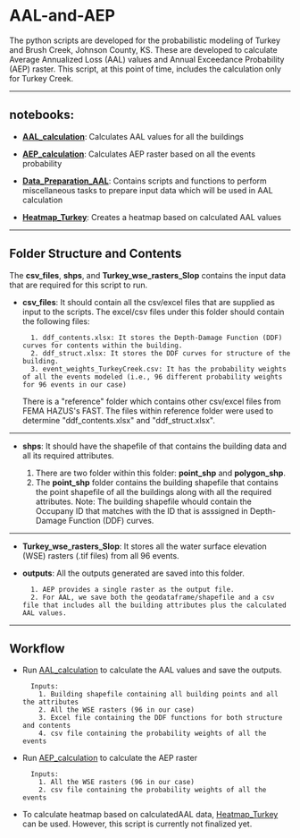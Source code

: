 # AAL-and-AEP

The python scripts are developed for the probabilistic modeling of Turkey and Brush Creek, Johnson County, KS. These are developed to calculate Average Annualized Loss (AAL) values and Annual Exceedance Probability (AEP) raster.
This script, at this point of time, includes the calculation only for Turkey Creek.

---

## __notebooks__:
- [__AAL_calculation__](scripts/AAL_calculation.ipynb): Calculates AAL values for all the buildings

- [__AEP_calculation__](scripts/AEP_calculation.ipynb): Calculates AEP raster based on all the events probability

- [__Data_Preparation_AAL__](scripts/Data_Preparation_AAL.ipynb): Contains scripts and functions to perform miscellaneous tasks to prepare input data which will be used in AAL calculation

- [__Heatmap_Turkey__](scripts/Heatmap_Turkey.ipynb): Creates a heatmap based on calculated AAL values

---
## __Folder Structure and Contents__
The __csv_files__, __shps__, and __Turkey_wse_rasters_Slop__ contains the input data that are required for this script to run.
- __csv_files__: It should contain all the csv/excel files that are supplied as input to the scripts. The excel/csv files under this folder should contain the following files:
  ```
    1. ddf_contents.xlsx: It stores the Depth-Damage Function (DDF) curves for contents within the building.
    2. ddf_struct.xlsx: It stores the DDF curves for structure of the building.
    3. event_weights_TurkeyCreek.csv: It has the probability weights of all the events modeled (i.e., 96 different probability weights for 96 events in our case)
  ```
  There is a "reference" folder which contains other csv/excel files from FEMA HAZUS's FAST. The files within reference folder were used to determine "ddf_contents.xlsx" and "ddf_struct.xlsx". 
---
- __shps__: It should have the shapefile of that contains the building data and all its required attributes.
  
    1. There are two folder within this folder: __point_shp__ and __polygon_shp__.
    2. The __point_shp__ folder contains the building shapefile that contains the point shapefile of all the buildings along with all the required attributes.
    Note: The building shapefile whould contain the Occupany ID that matches with the ID that is asssigned in Depth-Damage Function (DDF) curves.

---
- __Turkey_wse_rasters_Slop__: It stores all the water surface elevation (WSE) rasters (.tif files) from all 96 events.

- __outputs__: All the outputs generated are saved into this folder.
    ```
      1. AEP provides a single raster as the output file.
      2. For AAL, we save both the geodataframe/shapefile and a csv file that includes all the building attributes plus the calculated AAL values.
    ```

 ---

## __Workflow__
- Run [AAL_calculation](scripts/AAL_calculation.ipynb) to calculate the AAL values and save the outputs.
    ```
      Inputs:
        1. Building shapefile containing all building points and all the attributes
        2. All the WSE rasters (96 in our case)
        3. Excel file containing the DDF functions for both structure and contents
        4. csv file containing the probability weights of all the events
    ```
    
- Run [AEP_calculation](scrip[ts/AEP_calculation.ipynb) to calculate the AEP raster
    ```
      Inputs:
        1. All the WSE rasters (96 in our case)
        2. csv file containing the probability weights of all the events
    ```

- To calculate heatmap based on calculatedAAL data, [Heatmap_Turkey](scripts/Heatmap_Turkey.ipynb) can be used. However, this script is currently not finalized yet. 
